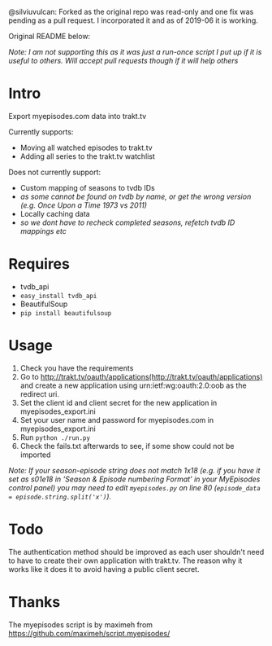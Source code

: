 @silviuvulcan: Forked as the original repo was read-only and one fix was pending as a pull request. I incorporated it and as of 2019-06 it is working.

Original README below:

_Note: I am not supporting this as it was just a run-once script I put up if it is useful to others. Will accept pull requests though if it will help others_

Intro
=====
Export myepisodes.com data into trakt.tv

Currently supports:

 - Moving all watched episodes to trakt.tv
 - Adding all series to the trakt.tv watchlist

Does not currently support:

 - Custom mapping of seasons to tvdb IDs
  - _as some cannot be found on tvdb by name, or get the wrong version (e.g. Once Upon a Time 1973 vs 2011)_
 - Locally caching data
  - _so we dont have to recheck completed seasons, refetch tvdb ID mappings etc_


Requires
========
 - tvdb_api
  - `easy_install tvdb_api`
 - BeautifulSoup
  - `pip install beautifulsoup`


Usage
=====
 1. Check you have the requirements
 2. Go to http://trakt.tv/oauth/applications(http://trakt.tv/oauth/applications) and create a new application using urn:ietf:wg:oauth:2.0:oob as the redirect uri.
 3. Set the client id and client secret for the new application in myepisodes_export.ini
 4. Set your user name and password for myepisodes.com in myepisodes_export.ini
 5. Run `python ./run.py`
 6. Check the fails.txt afterwards to see, if some show could not be imported

_Note: If your season-episode string does not match 1x18 (e.g. if you have it set as s01e18 in
'Season & Episode numbering Format' in your MyEpisodes control panel) you may need to edit
`myepisodes.py` on line 80 (`episode_data = episode.string.split('x')`)._

Todo
====

The authentication method should be improved as each user shouldn't need to have to create their own application with trakt.tv.
The reason why it works like it does it to avoid having a public client secret.

Thanks
======

The myepisodes script is by maximeh from https://github.com/maximeh/script.myepisodes/
